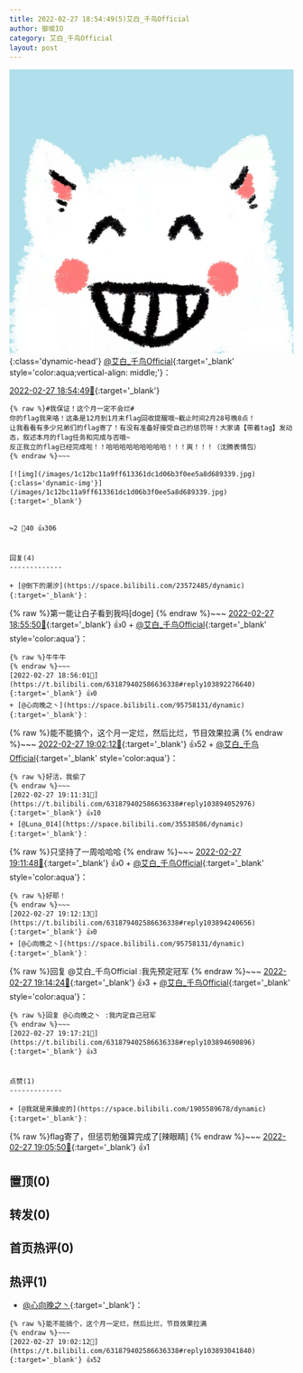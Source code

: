 ```yaml
---
title: 2022-02-27 18:54:49(5)艾白_千鸟Official
author: 御坂IO
category: 艾白_千鸟Official
layout: post
---
```


![img](/images/9ae8b9445fd0665cc014d9080156a45271be73c6.jpg){:class='dynamic-head'}
[@艾白_千鸟Official](https://space.bilibili.com/334537711/dynamic){:target='_blank' style='color:aqua;vertical-align: middle;'}：

[2022-02-27 18:54:49🔗](https://t.bilibili.com/631879402586636338){:target='_blank'}

~~~
{% raw %}#我保证！这个月一定不会烂# 
你的flag我来咯！这条是12月到1月末flag回收提醒哦~截止时间2月28号晚8点！
让我看看有多少兄弟们的flag寄了！有没有准备好接受自己的惩罚呀！大家请【带着tag】发动态，叙述本月的flag任务和完成与否哦~
反正我立的flag已经完成啦！！哈哈哈哈哈哈哈哈哈！！！爽！！！（沈腾表情包）
{% endraw %}~~~

[![img](/images/1c12bc11a9ff613361dc1d06b3f0ee5a8d689339.jpg){:class='dynamic-img'}](/images/1c12bc11a9ff613361dc1d06b3f0ee5a8d689339.jpg){:target='_blank'}


↪️2 💬40 👍306


回复(4)
-------------

+ [@倒下的潮汐](https://space.bilibili.com/23572485/dynamic){:target='_blank'}：
~~~
{% raw %}第一能让白子看到我吗[doge]
{% endraw %}~~~
[2022-02-27 18:55:50🔗](https://t.bilibili.com/631879402586636338#reply103892145568){:target='_blank'} 👍0
    + [@艾白_千鸟Official](https://space.bilibili.com/334537711/dynamic){:target='_blank' style='color:aqua'}：
~~~
{% raw %}牛牛牛
{% endraw %}~~~
[2022-02-27 18:56:01🔗](https://t.bilibili.com/631879402586636338#reply103892276640){:target='_blank'} 👍0
+ [@心向晚之丶](https://space.bilibili.com/95758131/dynamic){:target='_blank'}：
~~~
{% raw %}能不能搞个，这个月一定烂，然后比烂，节目效果拉满
{% endraw %}~~~
[2022-02-27 19:02:12🔗](https://t.bilibili.com/631879402586636338#reply103893041840){:target='_blank'} 👍52
    + [@艾白_千鸟Official](https://space.bilibili.com/334537711/dynamic){:target='_blank' style='color:aqua'}：
~~~
{% raw %}好活，我偷了
{% endraw %}~~~
[2022-02-27 19:11:31🔗](https://t.bilibili.com/631879402586636338#reply103894052976){:target='_blank'} 👍10
+ [@Luna_014](https://space.bilibili.com/35538586/dynamic){:target='_blank'}：
~~~
{% raw %}只坚持了一周哈哈哈
{% endraw %}~~~
[2022-02-27 19:11:48🔗](https://t.bilibili.com/631879402586636338#reply103894064144){:target='_blank'} 👍0
    + [@艾白_千鸟Official](https://space.bilibili.com/334537711/dynamic){:target='_blank' style='color:aqua'}：
~~~
{% raw %}好耶！
{% endraw %}~~~
[2022-02-27 19:12:13🔗](https://t.bilibili.com/631879402586636338#reply103894240656){:target='_blank'} 👍0
+ [@心向晚之丶](https://space.bilibili.com/95758131/dynamic){:target='_blank'}：
~~~
{% raw %}回复 @艾白_千鸟Official :我先预定冠军
{% endraw %}~~~
[2022-02-27 19:14:24🔗](https://t.bilibili.com/631879402586636338#reply103894486496){:target='_blank'} 👍3
    + [@艾白_千鸟Official](https://space.bilibili.com/334537711/dynamic){:target='_blank' style='color:aqua'}：
~~~
{% raw %}回复 @心向晚之丶 :我内定自己冠军
{% endraw %}~~~
[2022-02-27 19:17:21🔗](https://t.bilibili.com/631879402586636338#reply103894690896){:target='_blank'} 👍3


点赞(1)
-------------

+ [@我就是来臊皮的](https://space.bilibili.com/1905589678/dynamic){:target='_blank'}：
~~~
{% raw %}flag寄了，但惩罚勉强算完成了[辣眼睛]
{% endraw %}~~~
[2022-02-27 19:05:50🔗](https://t.bilibili.com/631879402586636338#reply103893451728){:target='_blank'} 👍1


置顶(0)
-------------



转发(0)
-------------



首页热评(0)
-------------



热评(1)
-------------

+ [@心向晚之丶](https://space.bilibili.com/95758131/dynamic){:target='_blank'}：
~~~
{% raw %}能不能搞个，这个月一定烂，然后比烂，节目效果拉满
{% endraw %}~~~
[2022-02-27 19:02:12🔗](https://t.bilibili.com/631879402586636338#reply103893041840){:target='_blank'} 👍52


